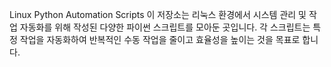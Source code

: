 Linux Python Automation Scripts
이 저장소는 리눅스 환경에서 시스템 관리 및 작업 자동화를 위해 작성된 다양한 파이썬 스크립트를 모아둔 곳입니다. 각 스크립트는 특정 작업을 자동화하여 반복적인 수동 작업을 줄이고 효율성을 높이는 것을 목표로 합니다.
